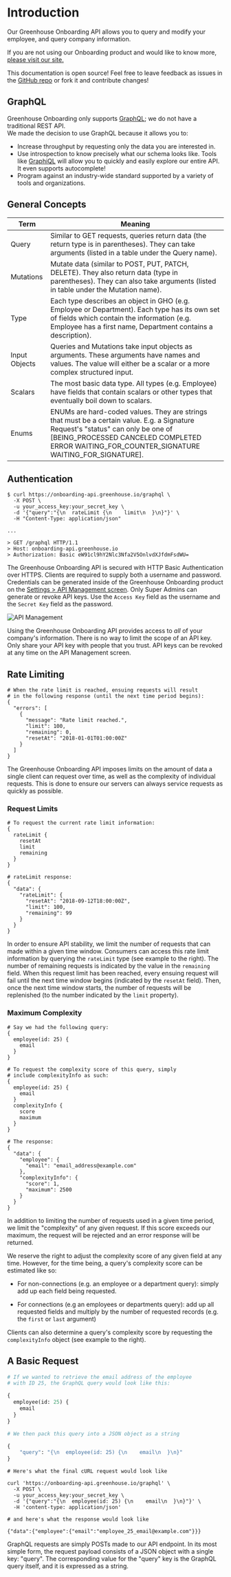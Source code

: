 # Introduction

Our Greenhouse Onboarding API allows you to query and modify your employee, and query company information.

If you are not using our Onboarding product and would like to know more, 
[please visit our site.](https://greenhouse.io/onboarding)

This documentation is open source! Feel free to leave feedback as issues in the 
[GitHub repo](https://github.com/grnhse/greenhouse-api-docs) or fork it and contribute changes!

## GraphQL

Greenhouse Onboarding only supports [GraphQL](http://graphql.org/); we do not have a traditional REST API.  
We made the decision to use GraphQL because it allows you to:

* Increase throughput by requesting only the data you are interested in.
* Use introspection to know precisely what our schema looks like.  Tools like 
[GraphiQL](https://github.com/skevy/graphiql-app) will allow you to quickly and easily explore our entire API.  It even
supports autocomplete!
* Program against an industry-wide standard supported by a variety of tools and organizations.

## General Concepts
Term | Meaning
---------- | -------
Query | Similar to GET requests, queries return data (the return type is in parentheses). They can take arguments (listed in a table under the Query name).
Mutations | Mutate data (similar to POST, PUT, PATCH, DELETE). They also return data (type in parentheses). They can also take arguments (listed in table under the Mutation name).
Type | Each type describes an object in GHO (e.g. Employee or Department). Each type has its own set of fields which contain the information (e.g. Employee has a first name, Department contains a description).
Input Objects | Queries and Mutations take input objects as arguments. These arguments have names and values. The value will either be a scalar or a more complex structured input.
Scalars | The most basic data type. All types (e.g. Employee) have fields that contain scalars or other types that eventually boil down to scalars.
Enums | ENUMs are hard-coded values. They are strings that must be a certain value. E.g. a Signature Request's "status" can only be one of [BEING_PROCESSED CANCELED COMPLETED ERROR WAITING_FOR_COUNTER_SIGNATURE WAITING_FOR_SIGNATURE].

## Authentication

```shell
$ curl https://onboarding-api.greenhouse.io/graphql \
  -X POST \
  -u your_access_key:your_secret_key \
  -d '{"query":"{\n  rateLimit {\n    limit\n  }\n}"}' \
  -H "Content-Type: application/json"

...

> GET /graphql HTTP/1.1
> Host: onboarding-api.greenhouse.io
> Authorization: Basic eW91cl9hY2Nlc3Nfa2V5OnlvdXJfdmFsdWU=
```
The Greenhouse Onboarding API is secured with HTTP Basic Authentication over HTTPS.  Clients are required to supply
both a username and password.  Credentials can be generated inside of the Greenhouse Onboarding product on the
[Settings > API Management screen](https://onboarding.greenhouse.io/settings/api_management).  Only Super Admins can
generate or revoke API keys.  Use the `Access Key` field as the username and the `Secret Key` field as the password.

<img src="/images/gho/api-management.png" alt="API Management">

Using the Greenhouse Onboarding API provides access to _all_ of your company's information.  There is no way to limit
the scope of an API key.  Only share your API key with people that you trust.  API keys can be revoked at any time
on the API Management screen.

## Rate Limiting

```
# When the rate limit is reached, ensuing requests will result 
# in the following response (until the next time period begins):
{
  "errors": [
    {
      "message": "Rate limit reached.",
      "limit": 100,
      "remaining": 0,
      "resetAt": "2018-01-01T01:00:00Z"
    }
  ]
}
```

The Greenhouse Onboarding API imposes limits on the amount of data a single client can request over time, as well as the
complexity of individual requests.  This is done to ensure our servers can always service requests as quickly as possible.

### Request Limits

```
# To request the current rate limit information:
{
  rateLimit {
    resetAt
    limit
    remaining
  }
}

# rateLimit response:
{
  "data": { 
    "rateLimit": {
      "resetAt": "2018-09-12T18:00:00Z",
      "limit": 100,
      "remaining": 99
    }
  }
}
```

In order to ensure API stability, we limit the number of requests that can made within a given time window. Consumers can access this rate limit information by querying the `rateLimit` type (see example to the right). The number of remaining requests is indicated by the value in the `remaining` field. When this request limit has been reached, every ensuing request will fail until the next time window begins (indicated by the `resetAt` field). Then, once the next time window starts, the number of requests will be replenished (to the number indicated by the `limit` property). 

### Maximum Complexity

```
# Say we had the following query:
{
  employee(id: 25) {
    email
  }
}

# To request the complexity score of this query, simply 
# include complexityInfo as such:
{
  employee(id: 25) {
    email
  }
  complexityInfo {
    score
    maximum
  }
}

# The response:
{
  "data": {
    "employee": {
      "email": "email_address@example.com"
    },
    "complexityInfo": {
      "score": 1,
      "maximum": 2500
    }
  }
}
```

In addition to limiting the number of requests used in a given time period, we limit the "complexity" of any given 
request. If this score exceeds our maximum, the request will be rejected and an error response will be returned.

We reserve the right to adjust the complexity score of any given field at any time. However, for the time being, a 
query's complexity score can be estimated like so:

* For non-connections (e.g. an employee or a department query): simply add up each field being requested.
  
* For connections (e.g an employees or departments query): add up all requested fields and multiply by the number of 
requested records (e.g. the `first` or `last` argument)
  
Clients can also determine a query's complexity score by requesting the `complexityInfo` object (see example to the
right).

## A Basic Request
```graphql
# If we wanted to retrieve the email address of the employee 
# with ID 25, the GraphQL query would look like this:

{
  employee(id: 25) {
    email
  }
}
```

```graphql
# We then pack this query into a JSON object as a string

{
    "query": "{\n  employee(id: 25) {\n    email\n  }\n}"
}
```

```shell
# Here's what the final cURL request would look like

curl 'https://onboarding-api.greenhouse.io/graphql' \
  -X POST \
  -u your_access_key:your_secret_key \
  -d '{"query":"{\n  employee(id: 25) {\n    email\n  }\n}"}' \
  -H 'content-type: application/json'

# and here's what the response would look like

{"data":{"employee":{"email":"employee_25_email@example.com"}}}
```

GraphQL requests are simply POSTs made to our API endpoint.  In its most simple form, the request payload consists of a 
JSON object with a single key: "query". The corresponding value for the "query" key is the GraphQL query itself, and it 
is expressed as a string.